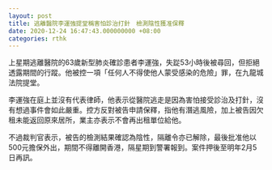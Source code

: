 ```yaml
---
layout: post
title: 逃離醫院李運強提堂稱害怕診治打針　檢測陰性獲准保釋
date: 2020-12-24 16:47:43.000000000 +08:00
categories: rthk
---
```


上星期逃離醫院的63歲新型肺炎確診患者李運強，失踨53小時後被尋回，但拒絕透露期間的行蹤。他被控一項「任何人不得使他人蒙受感染的危險」罪，在九龍城法院提堂。

李運強在庭上並沒有代表律師，他表示從醫院逃走是因為害怕接受診治及打針，沒有想過事件會如此嚴重。控方反對被告申請保釋，指他有潛逃風險，加上被告因欠租未能返回原來居所，業主亦表示不會再出租單位給他。

不過裁判官表示，被告的檢測結果確認為陰性，隔離令亦已解除，最後批准他以500元擔保外出，期間不得離開香港，隔星期到警署報到。案件押後至明年2月5日再訊。
